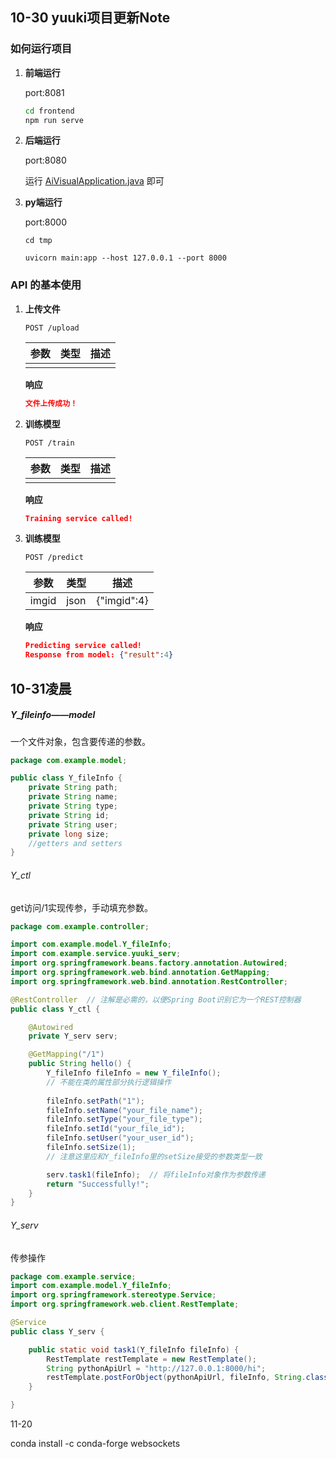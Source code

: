 ## 10-30 yuuki项目更新Note

### 如何运行项目

1. **前端运行**

    port:8081

    ```bash
    cd frontend
    npm run serve
    ```

2. **后端运行**

    port:8080

    运行 [AiVisualApplication.java](..\..\myJAVA\Visual-AI-Model-Development-Platform\backend\src\main\java\com\example\AiVisualApplication.java) 即可

3. **py端运行**

    port:8000

    ```
    cd tmp
    
    uvicorn main:app --host 127.0.0.1 --port 8000
    ```

    

### API 的基本使用

1. **上传文件**

    ```http
    POST /upload
    ```

    | 参数 | 类型 | 描述 |
    | ---- | ---- | ---- |
    |      |      |      |

    **响应**

    ```json
    文件上传成功！
    ```

2. **训练模型**

    ```http
    POST /train
    ```

    | 参数 | 类型 | 描述 |
    | ---- | ---- | ---- |
    |      |      |      |

    **响应**

    ```json
    Training service called!
    ```

3. **训练模型**

    ```http
    POST /predict
    ```

    | 参数  | 类型 | 描述        |
    | ----- | ---- | ----------- |
    | imgid | json | {"imgid":4} |

    **响应**

    ```json
    Predicting service called!
    Response from model: {"result":4}
    ```



## 10-31凌晨

##### Y_fileinfo——model

一个文件对象，包含要传递的参数。

```java
package com.example.model;

public class Y_fileInfo {
    private String path;
    private String name;
    private String type;
    private String id;
    private String user;
    private long size;
    //getters and setters
}
```



###### Y_ctl

get访问/1实现传参，手动填充参数。

```java
package com.example.controller;

import com.example.model.Y_fileInfo;
import com.example.service.yuuki_serv;
import org.springframework.beans.factory.annotation.Autowired;
import org.springframework.web.bind.annotation.GetMapping;
import org.springframework.web.bind.annotation.RestController;

@RestController  // 注解是必需的，以便Spring Boot识别它为一个REST控制器
public class Y_ctl {

    @Autowired
    private Y_serv serv;

    @GetMapping("/1")
    public String hello() {
        Y_fileInfo fileInfo = new Y_fileInfo();  
        // 不能在类的属性部分执行逻辑操作
        
        fileInfo.setPath("1");
        fileInfo.setName("your_file_name");
        fileInfo.setType("your_file_type");
        fileInfo.setId("your_file_id");
        fileInfo.setUser("your_user_id");
        fileInfo.setSize(1); 
        // 注意这里应和Y_fileInfo里的setSize接受的参数类型一致

        serv.task1(fileInfo);  // 将fileInfo对象作为参数传递
        return "Successfully!";
    }
}


```



###### Y_serv

传参操作

```java
package com.example.service;
import com.example.model.Y_fileInfo;
import org.springframework.stereotype.Service;
import org.springframework.web.client.RestTemplate;

@Service
public class Y_serv {

    public static void task1(Y_fileInfo fileInfo) {
        RestTemplate restTemplate = new RestTemplate();
        String pythonApiUrl = "http://127.0.0.1:8000/hi";
        restTemplate.postForObject(pythonApiUrl, fileInfo, String.class);
    }

}

```

11-20

conda install -c conda-forge websockets
